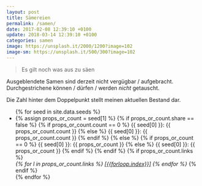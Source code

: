 ```yaml
---
layout: post
title: Sämereien
permalink: /samen/
date: 2017-02-08 12:39:10 +0100
update: 2018-03-14 12:39:10 +0100
categories: samen
image: https://unsplash.it/2000/1200?image=102
image-sm: https://unsplash.it/500/300?image=102
---
```


> Es gilt noch was aus zu säen

<span class="not_available">Ausgeblendete</span> Samen sind derzeit nicht vergügbar / aufgebracht. <span class="not_shareable">Durchgestrichene</span> können / dürfen / werden *nicht* getauscht.

Die Zahl hinter dem Doppelpunkt stellt meinen aktuellen Bestand dar.

<ul class="no-list-style">
{% for seed in site.data.seeds %}
  <li>
  {% assign props_or_count = seed[1] %}
  {% if props_or_count.share == false %}
    <span class="not_shareable">
    {% if props_or_count.count == 0 %}
      <span class="not_available">{{ seed[0] }}: {{ props_or_count.count }}</span>
    {% else %}
      {{ seed[0] }}: {{ props_or_count.count }}
    {% endif %}
    </span>
  {% else %}
    {% if props_or_count == 0 %}
      <span class="not_available">{{ seed[0] }}: {{ props_or_count }}</span>
    {% else %}
      {{ seed[0] }}: {{ props_or_count }}
    {% endif %}
  {% endif %}
  {% if props_or_count.links %}
    <br><i>
    {% for l in props_or_count.links %}
      <a href="{{l}}">[{{forloop.index}}]</a> 
    {% endfor %}
    </i>
  {% endif %}
  </li>
{% endfor %}
</ul>
